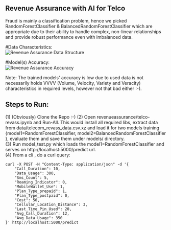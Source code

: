 ## Revenue Assurance with AI for Telco 
Fraud is mainly a classification problem, hence we picked RandomForestClassifier & BalancedRandomForestClassifier which are  appropriate due to their ability to handle complex, non-linear relationships and provide robust performance even with imbalanced data. <br>

#Data Characteristics:<br>
![Revenue Assurance Data Structure](https://raw.githubusercontent.com/fenar/etc-ai-wrx/main/revenueassurance/data/rev_ass_data.png)<br>

#Model(s) Accuracy:<br>
![Revenue Assurance Accuracy](https://raw.githubusercontent.com/fenar/etc-ai-wrx/main/revenueassurance/data/rev_ass_models_accuracy.png)<br>

Note: The trained models' accuracy is low due to used data is not necessarily holds VVVV (Volume, Velocity, Variety and Veracity) characteristics in required levels, however not that bad either :-). 

## Steps to Run:<br>
(1) (Obviously) Clone the Repo :-)
(2) Open revenueassurance/telco-revass.ipynb and Run-All. This would install all required libs, extract data from data/telecom_revass_data.csv.xz and load it for two models training {model1=RandomForestClassifier, model2=BalancedRandomForestClassifier }, evaluate them and save them under models/ directory. <br>
(3) Run model_test.py which loads the model1=RandomForestClassifier and serves on http://localhost:5000/predict url. <br>
(4) From a cli , do a curl query: <br>

```
curl -X POST -H "Content-Type: application/json" -d '{
    "Call_Duration": 10,
    "Data_Usage": 300,
    "Sms_Count": 5,
    "Roaming_Indicator": 0,
    "MobileWallet_Use": 1,
    "Plan_Type_prepaid": 1,
    "Plan_Type_postpaid": 0,
    "Cost": 50,
    "Cellular_Location_Distance": 3,
    "Last_Time_Pin_Used": 20,
    "Avg_Call_Duration": 12,
    "Avg_Data_Usage": 350
}' http://localhost:5000/predict
```
